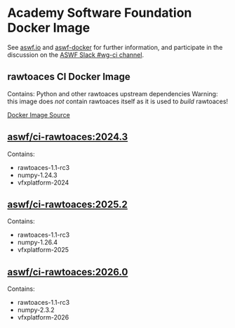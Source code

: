 <!--
Copyright (c) Contributors to the aswf-docker Project. All rights reserved.
SPDX-License-Identifier: Apache-2.0

Warning: this file is automatically generated from a template!
-->

# Academy Software Foundation Docker Image

See [aswf.io](https://aswf.io) and [aswf-docker](https://github.com/AcademySoftwareFoundation/aswf-docker)
for further information, and participate in the discussion on the
[ASWF Slack #wg-ci channel](https://academysoftwarefdn.slack.com/archives/C0169RX7MMK).

## rawtoaces CI Docker Image

Contains: Python and other rawtoaces upstream dependencies
Warning: this image does *not* contain rawtoaces itself as it is used to *build* rawtoaces!

[Docker Image Source](https://github.com/AcademySoftwareFoundation/aswf-docker/blob/main/ci-rawtoaces/Dockerfile)

## [aswf/ci-rawtoaces:2024.3](https://hub.docker.com/r/aswf/ci-rawtoaces/tags?page=1&name=2024.3)

Contains:
* rawtoaces-1.1-rc3
* numpy-1.24.3
* vfxplatform-2024

## [aswf/ci-rawtoaces:2025.2](https://hub.docker.com/r/aswf/ci-rawtoaces/tags?page=1&name=2025.2)

Contains:
* rawtoaces-1.1-rc3
* numpy-1.26.4
* vfxplatform-2025

## [aswf/ci-rawtoaces:2026.0](https://hub.docker.com/r/aswf/ci-rawtoaces/tags?page=1&name=2026.0)

Contains:
* rawtoaces-1.1-rc3
* numpy-2.3.2
* vfxplatform-2026

